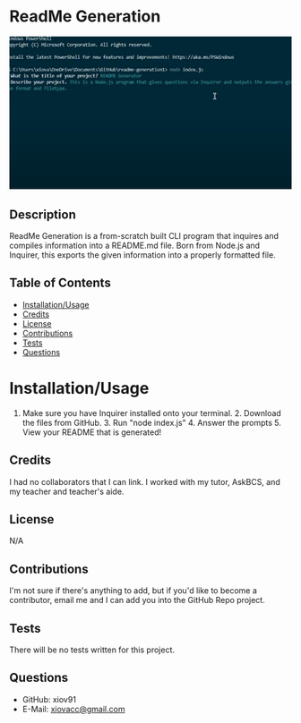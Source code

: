 # ReadMe Generation
![screenshot](readme.jpg)
 
  ## Description
  ReadMe Generation is a from-scratch built CLI program that inquires and compiles information into a README.md file. Born from Node.js and Inquirer, this exports the given information into a properly formatted file.
  
  ## Table of Contents
  
  * [Installation/Usage](#installation/usage)
  * [Credits](#credits)
  * [License](#license)
  * [Contributions](#contributions)
  * [Tests](#tests)
  * [Questions](#questions)
  
  # Installation/Usage
  1. Make sure you have Inquirer installed onto your terminal. 2. Download the files from GitHub. 3. Run "node index.js" 4. Answer the prompts 5. View your README that is generated!
  
  ## Credits
  I had no collaborators that I can link. I worked with my tutor, AskBCS, and my teacher and teacher's aide.
  
  ## License
  N/A
  
  ## Contributions
  I'm not sure if there's anything to add, but if you'd like to become a contributor, email me and I can add you into the GitHub Repo project.
  
  ## Tests
  There will be no tests written for this project.
  
  ## Questions
  * GitHub: xiov91
  * E-Mail: xiovacc@gmail.com
  
  
